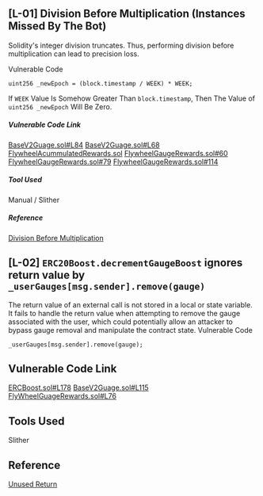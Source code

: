 ## [L-01] Division Before Multiplication (Instances Missed By The Bot)
Solidity's integer division truncates. Thus, performing division before multiplication can lead to precision loss.

Vulnerable Code 
``` solidity
uint256 _newEpoch = (block.timestamp / WEEK) * WEEK;
```
If ```WEEK``` Value Is Somehow Greater Than ```block.timestamp```, Then The Value of ```uint256 _newEpoch``` Will Be Zero.
##### Vulnerable Code Link
[BaseV2Guage.sol#L84](https://github.com/code-423n4/2023-05-maia/blob/54a45beb1428d85999da3f721f923cbf36ee3d35/src/gauges/BaseV2Gauge.sol#L84)
[BaseV2Guage.sol#L68](https://github.com/code-423n4/2023-05-maia/blob/54a45beb1428d85999da3f721f923cbf36ee3d35/src/gauges/BaseV2Gauge.sol#L68)
[FlywheelAcummulatedRewards.sol](https://github.com/code-423n4/2023-05-maia/blob/54a45beb1428d85999da3f721f923cbf36ee3d35/src/rewards/rewards/FlywheelAcummulatedRewards.sol#L50)
[FlywheelGaugeRewards.sol#60](https://github.com/code-423n4/2023-05-maia/blob/54a45beb1428d85999da3f721f923cbf36ee3d35/src/rewards/rewards/FlywheelGaugeRewards.sol#L60)
[FlywheelGaugeRewards.sol#79](https://github.com/code-423n4/2023-05-maia/blob/54a45beb1428d85999da3f721f923cbf36ee3d35/src/rewards/rewards/FlywheelGaugeRewards.sol#L79)
[FlywheelGaugeRewards.sol#114](https://github.com/code-423n4/2023-05-maia/blob/54a45beb1428d85999da3f721f923cbf36ee3d35/src/rewards/rewards/FlywheelGaugeRewards.sol#L114)

##### Tool Used 
Manual / Slither
##### Reference
[Division Before Multiplication](https://github.com/crytic/slither/wiki/Detector-Documentation#divide-before-multiply)

## [L-02] ```ERC20Boost.decrementGaugeBoost``` ignores return value by ```_userGauges[msg.sender].remove(gauge)``` 
The return value of an external call is not stored in a local or state variable. It fails to handle the return value when attempting to remove the gauge associated with the user, which could potentially allow an attacker to bypass gauge removal and manipulate the contract state.
Vulnerable Code
``` solidty
_userGauges[msg.sender].remove(gauge);
```
## Vulnerable Code Link 
[ERCBoost.sol#L178](https://github.com/code-423n4/2023-05-maia/blob/54a45beb1428d85999da3f721f923cbf36ee3d35/src/erc-20/ERC20Boost.sol#L178)
[BaseV2Guage.sol#L115](https://github.com/code-423n4/2023-05-maia/blob/54a45beb1428d85999da3f721f923cbf36ee3d35/src/gauges/BaseV2Gauge.sol#L115)
[FlyWheelGuageRewards.sol#L76](https://github.com/code-423n4/2023-05-maia/blob/54a45beb1428d85999da3f721f923cbf36ee3d35/src/rewards/rewards/FlywheelGaugeRewards.sol#L76)
## Tools Used 
Slither
## Reference 
[Unused Return](https://github.com/crytic/slither/wiki/Detector-Documentation#unused-return)